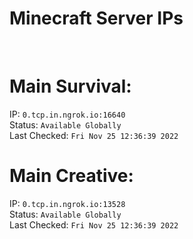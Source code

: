 
# Minecraft Server IPs

</br><h1>Main Survival:</h1>IP: `0.tcp.in.ngrok.io:16640` </br> Status: `Available Globally` </br> Last Checked: `Fri Nov 25 12:36:39 2022`
</br><h1>Main Creative:</h1>IP: `0.tcp.in.ngrok.io:13528` </br> Status: `Available Globally` </br> Last Checked: `Fri Nov 25 12:36:39 2022`
